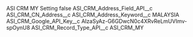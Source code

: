 <?xml version="1.0" encoding="UTF-8"?>
<CustomMetadata xmlns="http://soap.sforce.com/2006/04/metadata" xmlns:xsi="http://www.w3.org/2001/XMLSchema-instance" xmlns:xsd="http://www.w3.org/2001/XMLSchema">
    <label>ASI CRM MY Setting</label>
    <protected>false</protected>
    <values>
        <field>ASI_CRM_Address_Field_API__c</field>
        <value xsi:type="xsd:string">ASI_CRM_CN_Address__c</value>
    </values>
    <values>
        <field>ASI_CRM_Address_Keyword__c</field>
        <value xsi:type="xsd:string">MALAYSIA</value>
    </values>
    <values>
        <field>ASI_CRM_Google_API_Key__c</field>
        <value xsi:type="xsd:string">AIzaSyAz-G6GDwcN0c4XRvReLmUVImv-spOynU8</value>
    </values>
    <values>
        <field>ASI_CRM_Record_Type_API__c</field>
        <value xsi:type="xsd:string">ASI_CRM_MY</value>
    </values>
</CustomMetadata>
